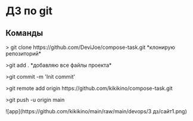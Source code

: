 # ДЗ по git

## Команды
<p>> git clone https://github.com/DeviJoe/compose-task.git *клонирую репозиторий*</p>
<p>>git add . *добавляю все файлы проекта*</p>
<p>>git commit -m 'Init commit'</p>
<p>>git remote add origin https://github.com/kikikino/compose-task.git</p>
<p>>git  push -u origin main</p>
<p>![app](https://github.com/kikikino/main/raw/main/devops/3 дз/сайт1.png)</p>
